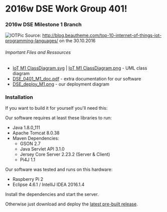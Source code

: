 # 2016w DSE Work Group 401!
### 2016w DSE Milestone 1 Branch 
![IOTPic][IOTPic]
Source: http://blog.beautheme.com/top-10-internet-of-things-iot-programming-languages/ on the 30.10.2016

###### Important Files and Ressources 
- [IoT M1 ClassDiagram.svg][ClassDiagramSVG] | [IoT M1 ClassDiagram.png][ClassDiagramPNG] - UML class diagram
- [DSE_0401_M1_doc.pdf][Documentation] - extra documentation for our software
- [DSE_deploy_M1.png][DeploymentDiag] - our deployment diagram


### Installation

If you want to build it for yourself you'll need this:

Our software requires at least these libraries to run:
- Java 1.8.0_111
- Apache Tomcat 8.0.38
- Maven Dependencies:
  - GSON 2.7
  - Java Servlet API 3.1.0
  - Jersey Core Server 2.23.2 (Server & Client)
  - Pi4J 1.1

Our software was tested and runs on this hardware:
- Raspberry Pi 2
- Eclipse 4.6.1 / IntelliJ IDEA 2016.1.4

Install the dependencies and start the server.

Otherwise just download and deploy the [latest pre-built release](https://gitlab.swa.univie.ac.at/submission/g2016w_dse_0401/tags/MS1).

[ClassDiagramSVG]: https://gitlab.swa.univie.ac.at/submission/g2016w_dse_0401/blob/29d94fd1060094ffa9f1eded24ad6c0466863b1d/IoT%20M1%20ClassDiagram.svg
[ClassDiagramPNG]: https://gitlab.swa.univie.ac.at/submission/g2016w_dse_0401/blob/ad17e12e50d1023ff6f086c4af3a56b28cb28665/IoT%20M1%20ClassDiagram.png
[Documentation]: https://gitlab.swa.univie.ac.at/submission/g2016w_dse_0401/blob/29d94fd1060094ffa9f1eded24ad6c0466863b1d/DSE_0401_M1_doc.pdf
[DeploymentDiag]: https://gitlab.swa.univie.ac.at/submission/g2016w_dse_0401/blob/29d94fd1060094ffa9f1eded24ad6c0466863b1d/DSE_deploy_M1.png
[IOTPic]: http://blog.beautheme.com/wp-content/uploads/2015/12/IoT-Graphic.png